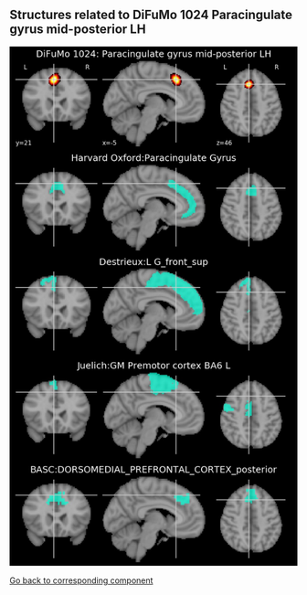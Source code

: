 


## Structures related to DiFuMo 1024 Paracingulate gyrus mid-posterior LH

![572](572.jpg "Structures related to DiFuMo 1024 Paracingulate gyrus mid-posterior LH")

[Go back to corresponding component](https://parietal-inria.github.io/DiFuMo/1024/html/572.html)